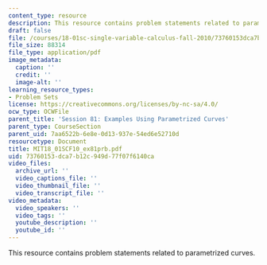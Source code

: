 ```yaml
---
content_type: resource
description: This resource contains problem statements related to parametrized curves.
draft: false
file: /courses/18-01sc-single-variable-calculus-fall-2010/73760153dca7b12c949d77f07f6140ca_MIT18_01SCF10_ex81prb.pdf
file_size: 88314
file_type: application/pdf
image_metadata:
  caption: ''
  credit: ''
  image-alt: ''
learning_resource_types:
- Problem Sets
license: https://creativecommons.org/licenses/by-nc-sa/4.0/
ocw_type: OCWFile
parent_title: 'Session 81: Examples Using Parametrized Curves'
parent_type: CourseSection
parent_uid: 7aa6522b-6e8e-0d13-937e-54ed6e52710d
resourcetype: Document
title: MIT18_01SCF10_ex81prb.pdf
uid: 73760153-dca7-b12c-949d-77f07f6140ca
video_files:
  archive_url: ''
  video_captions_file: ''
  video_thumbnail_file: ''
  video_transcript_file: ''
video_metadata:
  video_speakers: ''
  video_tags: ''
  youtube_description: ''
  youtube_id: ''
---
```

This resource contains problem statements related to parametrized curves.